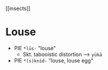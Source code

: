 [[insects]]
# Louse

- PIE `*lūs-` "louse"
	- Skt. tabooistic distortion --> `yūkā`
- PIE `*(s)knid-` "louse, louse egg" 